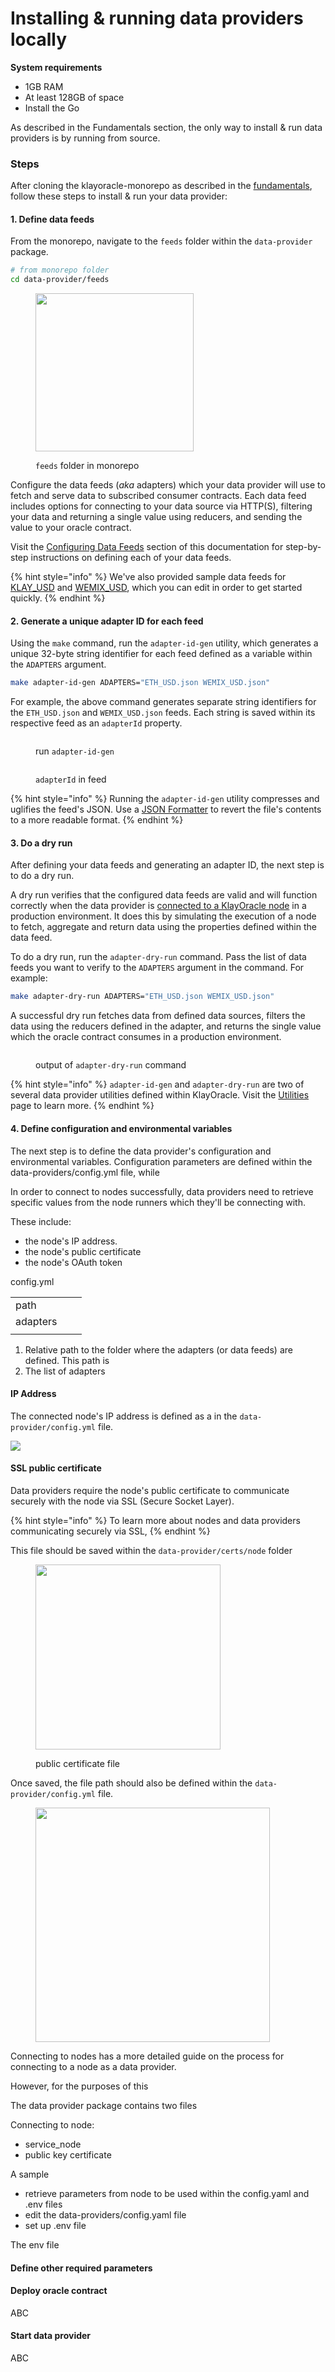 # Installing & running data providers locally

**System requirements**

* 1GB RAM
* At least 128GB of space
* Install the Go

As described in the Fundamentals section, the only way to install & run data providers is by running from source.&#x20;

### **Steps**

After cloning the klayoracle-monorepo as described in the [fundamentals](broken-reference), follow these steps to install & run your data provider:&#x20;

#### 1. Define data feeds

From the monorepo, navigate to the `feeds` folder within the `data-provider` package.

```bash
# from monorepo folder
cd data-provider/feeds
```

<figure><img src="../.gitbook/assets/image (2).png" alt="" width="253"><figcaption><p><code>feeds</code> folder in monorepo</p></figcaption></figure>

Configure the data feeds (_aka_ adapters) which your data provider will use to fetch and serve data to subscribed consumer contracts. Each data feed includes options for connecting to your data source via HTTP(S), filtering your data and returning a single value using reducers, and sending the value to your oracle contract.

Visit the [Configuring Data Feeds](broken-reference) section of this documentation for step-by-step instructions on defining each of your data feeds.

{% hint style="info" %}
We've also provided sample data feeds for [KLAY\_USD](https://github.com/KlayOracle/klayoracle-monorepo/blob/development/data-provider/feeds/KLAY\_USD.json) and [WEMIX\_USD](https://github.com/KlayOracle/klayoracle-monorepo/blob/development/data-provider/feeds/WEMIX\_USD.json), which you can edit in order to get started quickly.
{% endhint %}

#### 2. Generate a unique adapter ID for each feed

Using the `make` command, run the `adapter-id-gen` utility, which generates a unique 32-byte string identifier for each feed defined as a variable within the `ADAPTERS` argument.

```bash
make adapter-id-gen ADAPTERS="ETH_USD.json WEMIX_USD.json"
```

For example, the above command generates separate string identifiers for the `ETH_USD.json` and `WEMIX_USD.json` feeds. Each string is saved within its respective feed as an `adapterId` property.

<figure><img src="../.gitbook/assets/image (3) (1).png" alt=""><figcaption><p>run <code>adapter-id-gen</code></p></figcaption></figure>

<figure><img src="../.gitbook/assets/image.png" alt=""><figcaption><p><code>adapterId</code> in feed</p></figcaption></figure>

{% hint style="info" %}
Running the `adapter-id-gen` utility compresses and uglifies the feed's JSON. Use a [JSON Formatter](https://jsonformatter.curiousconcept.com/) to revert the file's contents to a more readable format.
{% endhint %}

#### 3. Do a dry run

After defining your data feeds and generating an adapter ID, the next step is to do a dry run.

A dry run verifies that the configured data feeds are valid and will function correctly when the data provider is [connected to a KlayOracle node](broken-reference) in a production environment. It does this by simulating the execution of a node to fetch, aggregate and return data using the properties defined within the data feed.

To do a dry run, run the `adapter-dry-run` command. Pass the list of data feeds you want to verify to the `ADAPTERS` argument in the command. For example:

```bash
make adapter-dry-run ADAPTERS="ETH_USD.json WEMIX_USD.json"
```

A successful dry run fetches data from defined data sources, filters the data using the reducers defined in the adapter, and returns the single value which the oracle contract consumes in a production environment.

<figure><img src="../.gitbook/assets/image (4).png" alt=""><figcaption><p>output of <code>adapter-dry-run</code> command</p></figcaption></figure>

{% hint style="info" %}
`adapter-id-gen` and `adapter-dry-run` are two of several data provider utilities defined within KlayOracle. Visit the [Utilities](broken-reference) page to learn more.
{% endhint %}

#### 4. Define configuration and environmental variables

The next step is to define the data provider's configuration and environmental variables. Configuration parameters are defined within the data-providers/config.yml file, while&#x20;

In order to connect to nodes successfully, data providers need to retrieve specific values from the node runners which they'll be connecting with.

These include:

* the node's IP address.
* the node's public certificate
* the node's OAuth token

config.yml

|          |   |   |
| -------- | - | - |
| path     |   |   |
| adapters |   |   |
|          |   |   |

1. Relative path to the folder where the adapters (or data feeds) are defined. This path is&#x20;
2. The list of adapters

#### IP Address

The connected node's IP address is defined as a in the `data-provider/config.yml` file.

![](<../.gitbook/assets/image (3).png>)

#### SSL public certificate

Data providers require the node's public certificate to communicate securely with the node via SSL (Secure Socket Layer).

{% hint style="info" %}
To learn more about nodes and data providers communicating securely via SSL,&#x20;
{% endhint %}

This file should be saved within the `data-provider/certs/node` folder&#x20;

<figure><img src="../.gitbook/assets/image (7).png" alt="" width="296"><figcaption><p>public certificate file</p></figcaption></figure>

Once saved, the file path should also be defined within the `data-provider/config.yml` file.

<figure><img src="../.gitbook/assets/image (6).png" alt="" width="375"><figcaption></figcaption></figure>

Connecting to nodes has a more detailed guide on the process for connecting to a node as a data provider.

However, for the purposes of this &#x20;

The data provider package contains two files&#x20;

Connecting to node:

* service\_node
* public key certificate

A sample&#x20;

* retrieve parameters from node to be used within the config.yaml and .env files
* edit the data-providers/config.yaml file
* set up .env file

The env file&#x20;

#### Define other required parameters

#### Deploy oracle contract

ABC

#### Start data provider

ABC

